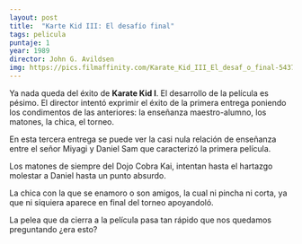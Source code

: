 ```yaml
---
layout: post
title:  "Karte Kid III: El desafío final"
tags: pelicula
puntaje: 1
year: 1989
director: John G. Avildsen 
img: https://pics.filmaffinity.com/Karate_Kid_III_El_desaf_o_final-543732882-large.jpg
---
```


Ya nada queda del éxito de **Karate Kid I**. El desarrollo de la película es pésimo. El director intentó exprimir el éxito de la primera entrega poniendo los condimentos de las anteriores: la enseñanza maestro-alumno, los matones, la chica, el torneo. 

En esta tercera entrega se puede ver la casi nula relación de enseñanza entre el señor Miyagi y Daniel Sam que caracterizó la primera película. 

Los matones de siempre del Dojo Cobra Kai, intentan hasta el hartazgo molestar a Daniel hasta un punto absurdo. 

La chica con la que se enamoro o son amigos, la cual ni pincha ni corta, ya que ni siquiera aparece en final del torneo apoyandoló. 

La pelea que da cierra a la película pasa tan rápido que nos quedamos preguntando ¿era esto?  

 

 
